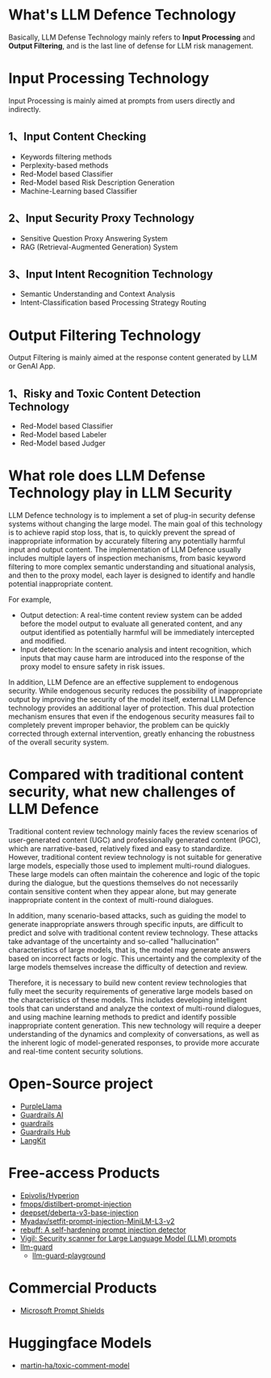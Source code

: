 # What's LLM Defence Technology
Basically, LLM Defense Technology mainly refers to **Input Processing** and **Output Filtering**, and is the last line of defense for LLM risk management.

# Input Processing Technology
Input Processing is mainly aimed at prompts from users directly and indirectly.
## 1、Input Content Checking
* Keywords filtering methods
* Perplexity-based methods
* Red-Model based Classifier
* Red-Model based Risk Description Generation
* Machine-Learning based Classifier

## 2、Input Security Proxy Technology
* Sensitive Question Proxy Answering System
* RAG (Retrieval-Augmented Generation) System

## 3、Input Intent Recognition Technology
* Semantic Understanding and Context Analysis
* Intent-Classification based Processing Strategy Routing



# Output Filtering Technology
Output Filtering is mainly aimed at the response content generated by LLM or GenAI App.
## 1、Risky and Toxic Content Detection Technology
* Red-Model based Classifier
* Red-Model based Labeler
* Red-Model based Judger



# What role does LLM Defense Technology play in LLM Security
LLM Defence technology is to implement a set of plug-in security defense systems without changing the large model. The main goal of this technology is to achieve rapid stop loss, that is, to quickly prevent the spread of inappropriate information by accurately filtering any potentially harmful input and output content. The implementation of LLM Defence usually includes multiple layers of inspection mechanisms, from basic keyword filtering to more complex semantic understanding and situational analysis, and then to the proxy model, each layer is designed to identify and handle potential inappropriate content.

For example,
* Output detection: A real-time content review system can be added before the model output to evaluate all generated content, and any output identified as potentially harmful will be immediately intercepted and modified.
* Input detection: In the scenario analysis and intent recognition, which inputs that may cause harm are introduced into the response of the proxy model to ensure safety in risk issues.

In addition, LLM Defence are an effective supplement to endogenous security. While endogenous security reduces the possibility of inappropriate output by improving the security of the model itself, external LLM Defence technology provides an additional layer of protection. This dual protection mechanism ensures that even if the endogenous security measures fail to completely prevent improper behavior, the problem can be quickly corrected through external intervention, greatly enhancing the robustness of the overall security system.



# Compared with traditional content security, what new challenges of LLM Defence
Traditional content review technology mainly faces the review scenarios of user-generated content (UGC) and professionally generated content (PGC), which are narrative-based, relatively fixed and easy to standardize. However, traditional content review technology is not suitable for generative large models, especially those used to implement multi-round dialogues. These large models can often maintain the coherence and logic of the topic during the dialogue, but the questions themselves do not necessarily contain sensitive content when they appear alone, but may generate inappropriate content in the context of multi-round dialogues.

In addition, many scenario-based attacks, such as guiding the model to generate inappropriate answers through specific inputs, are difficult to predict and solve with traditional content review technology. These attacks take advantage of the uncertainty and so-called "hallucination" characteristics of large models, that is, the model may generate answers based on incorrect facts or logic. This uncertainty and the complexity of the large models themselves increase the difficulty of detection and review.

Therefore, it is necessary to build new content review technologies that fully meet the security requirements of generative large models based on the characteristics of these models. This includes developing intelligent tools that can understand and analyze the context of multi-round dialogues, and using machine learning methods to predict and identify possible inappropriate content generation. This new technology will require a deeper understanding of the dynamics and complexity of conversations, as well as the inherent logic of model-generated responses, to provide more accurate and real-time content security solutions.



# Open-Source project
* [PurpleLlama](https://github.com/meta-llama/PurpleLlama/tree/main)
* [Guardrails AI](https://www.guardrailsai.com/)
* [guardrails](https://github.com/guardrails-ai/guardrails)
* [Guardrails Hub](https://www.guardrailsai.com/docs/concepts/hub)
* [LangKit](https://github.com/whylabs/langkit)


# Free-access Products
- [Epivolis/Hyperion](https://huggingface.co/Epivolis/Hyperion)
- [fmops/distilbert-prompt-injection](https://huggingface.co/fmops/distilbert-prompt-injection)
- [deepset/deberta-v3-base-injection](https://huggingface.co/deepset/deberta-v3-base-injection)
- [Myadav/setfit-prompt-injection-MiniLM-L3-v2](https://huggingface.co/Myadav/setfit-prompt-injection-MiniLM-L3-v2)
- [rebuff: A self-hardening prompt injection detector](https://github.com/protectai/rebuff/tree/main)
- [Vigil: Security scanner for Large Language Model (LLM) prompts](https://github.com/deadbits/vigil-llm)
- [llm-guard](https://github.com/protectai/llm-guard)
  - [llm-guard-playground](https://huggingface.co/spaces/protectai/llm-guard-playground)


# Commercial Products
* [Microsoft Prompt Shields](https://learn.microsoft.com/en-us/azure/ai-services/content-safety/concepts/jailbreak-detection#prompt-shields-for-documents)


# Huggingface Models
* [martin-ha/toxic-comment-model](https://huggingface.co/martin-ha/toxic-comment-model)
